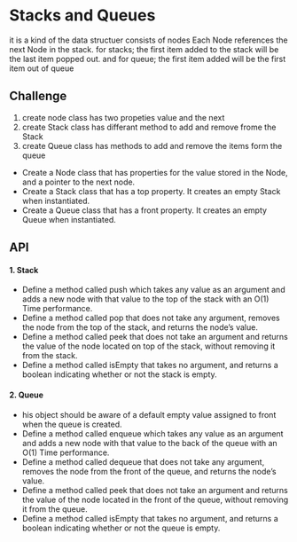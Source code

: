 # Stacks and Queues

it is a kind of the data structuer consists of nodes Each Node references the next Node in the stack.
for stacks; the first item added to the stack will be the last item popped out.
and for queue; the first item added will be the first item out of queue

## Challenge
1. create node class has two propeties value and the next
2. create Stack class has differant method to add and remove frome the Stack
3. create Queue class has methods to add and remove the items form the queue
- Create a Node class that has properties for the value stored in the Node, and a pointer to the next node.
- Create a Stack class that has a top property. It creates an empty Stack when instantiated.
- Create a Queue class that has a front property. It creates an empty Queue when instantiated.

## API
#### 1. Stack
  - Define a method called push which takes any value as an argument and adds a new node with that value to the top of the stack with an O(1) Time performance.
  - Define a method called pop that does not take any argument, removes the node from the top of the stack, and returns the node’s value.
  - Define a method called peek that does not take an argument and returns the value of the node located on top of the stack, without removing it from the stack.
  - Define a method called isEmpty that takes no argument, and returns a boolean indicating whether or not the stack is empty.

#### 2. Queue
  - his object should be aware of a default empty value assigned to front when the queue is created.
  - Define a method called enqueue which takes any value as an argument and adds a new node with that value to the back of the queue with an O(1) Time performance.
  - Define a method called dequeue that does not take any argument, removes the node from the front of the queue, and returns the node’s value.
  - Define a method called peek that does not take an argument and returns the value of the node located in the front of the queue, without removing it from the queue.
  - Define a method called isEmpty that takes no argument, and returns a boolean indicating whether or not the queue is empty.